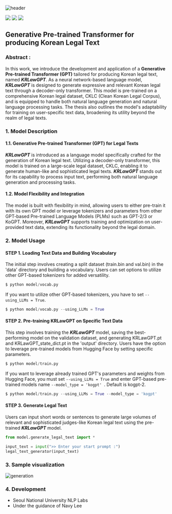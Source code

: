 ![header](https://capsule-render.vercel.app/api?type=transparent&color=gradient&height=300&section=header&text=%20KRLawGPT%20&fontColor=317589&textBg=true&fontSize=100)

<img src="https://img.shields.io/badge/GPT-3776AB?style=flat-square&logo=Gitee&logoColor=white"/> <img src="https://img.shields.io/badge/Python-3776AB?style=flat-square&logo=Python&logoColor=white"/> <img src="https://img.shields.io/badge/Colab-3776AB?style=flat-square&logo=Google Colab&logoColor=white"/> 

## Generative Pre-trained Transformer for producing Korean Legal Text

### Abstract :
In this work, we introduce the development and application of a **Generative Pre-trained Transformer (GPT)** tailored for producing Korean legal text, named ***KRLawGPT***. As a neural network-based language model, ***KRLawGPT*** is designed to generate expressive and relevant Korean legal text through a decoder-only transformer. This model is pre-trained on a comprehensive Korean legal dataset, CKLC (Clean Korean Legal Corpus), and is equipped to handle both natural language generation and natural language processing tasks. The thesis also outlines the model's adaptability for training on user-specific text data, broadening its utility beyond the realm of legal texts.


### 1. Model Description

#### 1.1. Generative Pre-trained Transformer (GPT) for Legal Texts
 ***KRLawGPT*** is introduced as a language model specifically crafted for the generation of Korean legal text. Utilizing a decoder-only transformer, this model is trained on a large-scale legal dataset, CKLC, enabling it to generate human-like and sophisticated legal texts. ***KRLawGPT*** stands out for its capability to process input text, performing both natural language generation and processing tasks.

#### 1.2. Model Flexibility and Integration
  The model is built with flexibility in mind, allowing users to either pre-train it with its own GPT model or leverage tokenizers and parameters from other GPT-based Pre-trained Language Models (PLMs) such as GPT-2/3 or KoGPT. Moreover, ***KRLawGPT*** supports training and optimization on user-provided text data, extending its functionality beyond the legal domain.


### 2. Model Usage


#### STEP 1. Loading Text Data and Building Vocabulary

The initial step involves creating a split dataset (train.bin and val.bin) in the 'data' directory and building a vocabulary. Users can set options to utilize other GPT-based tokenizers for added versatility.
```python
$ python model/vocab.py
```

If you want to utilize other GPT-based tokenizers, you have to set ```--using_LLMs = True```.
```python
$ python model/vocab.py --using_LLMs = True
```


#### STEP 2. Pre-training KRLawGPT on Specific Text Data

This step involves training the ***KRLawGPT*** model, saving the best-performing model on the validation dataset, and generating KRLawGPT.pt and KRLawGPT_state_dict.pt in the 'output' directory. Users have the option to leverage pre-trained models from Hugging Face by setting specific parameters.
```python
$ python model/train.py
```
If you want to leverage already trained GPT's parameters and weights from Hugging Face, you must set ```--using_LLMs = True``` and enter GPT-based pre-trained models name ```--model_type = 'kogpt' ```. Default is kogpt-2.
```python
$ python model/train.py --using_LLMs = True --model_type = 'kogpt'
```


#### STEP 3. Generate Legal Text

Users can input short words or sentences to generate large volumes of relevant and sophisticated judges-like Korean legal text using the pre-trained ***KRLawGPT*** model.
```python
from model.generate_legal_text import *

input_text = input(">> Enter your start prompt :")
legal_text_generator(input_text)
```

### 3. Sample visualization

![generation](https://user-images.githubusercontent.com/105137667/231640382-a7129aa7-bf06-4b29-b767-f1fc3b42ccb5.gif)

### 4. Development
- Seoul National University NLP Labs
- Under the guidance of Navy Lee
